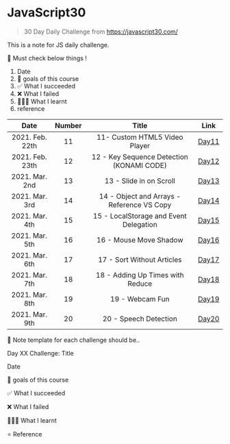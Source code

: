 # JavaScript30

> 30 Day Daily Challenge from https://javascript30.com/

This is a note for JS daily challenge.

🍏 Must check below things !

1. Date
2. 💙 goals of this course
3. ✅ What I succeeded
4. ❌ What I failed
5. 👩🏻‍💻 What I learnt
6. reference

|      Date       | Number |                   Title                    |             Link             |
| :-------------: | :----: | :----------------------------------------: | :--------------------------: |
| 2021. Feb. 22th |   11   |       11- Custom HTML5 Video Player        | [Day11](chapter11/README.md) |
| 2021. Feb. 23th |   12   | 12 - Key Sequence Detection (KONAMI CODE)  | [Day12](chapter12/README.md) |
| 2021. Mar. 2nd  |   13   |          13 - Slide in on Scroll           | [Day13](chapter13/README.md) |
| 2021. Mar. 3rd  |   14   | 14 - Object and Arrays - Reference VS Copy | [Day14](chapter14/README.md) |
| 2021. Mar. 4th  |   15   |   15 - LocalStorage and Event Delegation   | [Day15](chapter15/README.md) |
| 2021. Mar. 5th  |   16   |           16 - Mouse Move Shadow           | [Day16](chapter16/README.md) |
| 2021. Mar. 6th  |   17   |         17 - Sort Without Articles         | [Day17](chapter17/README.md) |
| 2021. Mar. 7th  |   18   |      18 - Adding Up Times with Reduce      | [Day18](chapter18/README.md) |
| 2021. Mar. 8th  |   19   |              19 - Webcam Fun               | [Day19](chapter19/README.md) |
| 2021. Mar. 9th  |   20   |           20 - Speech Detection            | [Day20](chapter20/README.md) |

📝 Note template for each challenge should be..

Day XX Challenge: Title

Date

💙 goals of this course

✅ What I succeeded

❌ What I failed

👩🏻‍💻 What I learnt

⭐️ Reference
